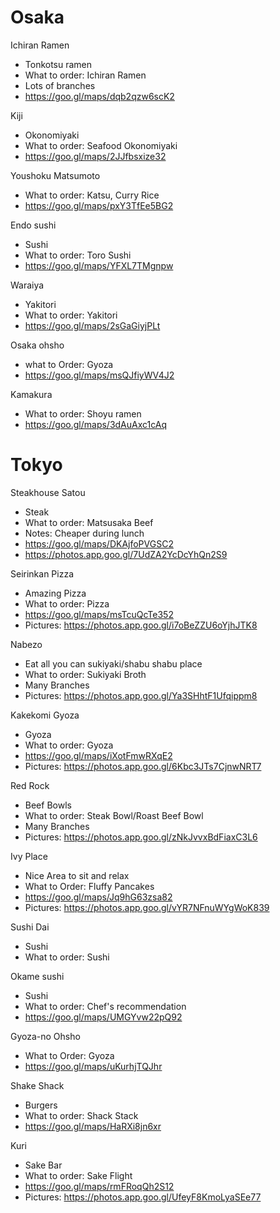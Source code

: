 
Osaka
===

Ichiran Ramen 
  - Tonkotsu ramen
  - What to order: Ichiran Ramen
  - Lots of branches
  - https://goo.gl/maps/dqb2qzw6scK2

Kiji
  - Okonomiyaki
  - What to order: Seafood Okonomiyaki
  - https://goo.gl/maps/2JJfbsxize32

Youshoku Matsumoto 
  - What to order: Katsu, Curry Rice
  - https://goo.gl/maps/pxY3TfEe5BG2

Endo sushi
  - Sushi
  - What to order: Toro Sushi
  - https://goo.gl/maps/YFXL7TMgnpw

Waraiya 
  - Yakitori
  - What to order: Yakitori
  - https://goo.gl/maps/2sGaGiyjPLt

Osaka ohsho 
  - what to Order: Gyoza
  - https://goo.gl/maps/msQJfiyWV4J2

Kamakura 
  - What to order: Shoyu ramen
  - https://goo.gl/maps/3dAuAxc1cAq


Tokyo
===

Steakhouse Satou
  - Steak
  - What to order: Matsusaka Beef
  - Notes: Cheaper during lunch
  - https://goo.gl/maps/DKAjfoPVGSC2
  - https://photos.app.goo.gl/7UdZA2YcDcYhQn2S9
  

Seirinkan Pizza
  - Amazing Pizza
  - What to order: Pizza
  - https://goo.gl/maps/msTcuQcTe352
  - Pictures: https://photos.app.goo.gl/i7oBeZZU6oYjhJTK8
  
Nabezo
  - Eat all you can sukiyaki/shabu shabu place
  - What to order: Sukiyaki Broth
  - Many Branches
  - Pictures: https://photos.app.goo.gl/Ya3SHhtF1Ufqippm8
  
Kakekomi Gyoza
  - Gyoza
  - What to order: Gyoza
  - https://goo.gl/maps/iXotFmwRXqE2
  - Pictures: https://photos.app.goo.gl/6Kbc3JTs7CjnwNRT7

Red Rock
  - Beef Bowls
  - What to order: Steak Bowl/Roast Beef Bowl
  - Many Branches
  - Pictures: https://photos.app.goo.gl/zNkJvvxBdFiaxC3L6

Ivy Place
  - Nice Area to sit and relax
  - What to Order: Fluffy Pancakes
  - https://goo.gl/maps/Jq9hG63zsa82
  - Pictures: https://photos.app.goo.gl/vYR7NFnuWYgWoK839

Sushi Dai
  - Sushi
  - What to order: Sushi

Okame sushi
  - Sushi
  - What to order: Chef's recommendation
  - https://goo.gl/maps/UMGYvw22pQ92

Gyoza-no Ohsho
  - What to Order: Gyoza
  - https://goo.gl/maps/uKurhjTQJhr

Shake Shack
  - Burgers
  - What to order: Shack Stack
  - https://goo.gl/maps/HaRXi8jn6xr
  
Kuri
  - Sake Bar
  - What to order: Sake Flight
  - https://goo.gl/maps/rmFRoqQh2S12
  - Pictures: https://photos.app.goo.gl/UfeyF8KmoLyaSEe77


